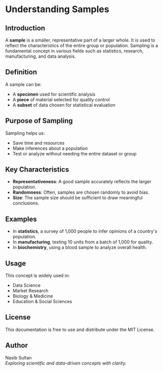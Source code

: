 # Understanding Samples

## Introduction

A **sample** is a smaller, representative part of a larger whole. It is used to reflect the characteristics of the entire group or population. Sampling is a fundamental concept in various fields such as statistics, research, manufacturing, and data analysis.

## Definition

A sample can be:

- A **specimen** used for scientific analysis
- A **piece** of material selected for quality control
- A **subset** of data chosen for statistical evaluation

## Purpose of Sampling

Sampling helps us:

- Save time and resources
- Make inferences about a population
- Test or analyze without needing the entire dataset or group

## Key Characteristics

- **Representativeness**: A good sample accurately reflects the larger population.
- **Randomness**: Often, samples are chosen randomly to avoid bias.
- **Size**: The sample size should be sufficient to draw meaningful conclusions.

## Examples

- In **statistics**, a survey of 1,000 people to infer opinions of a country's population.
- In **manufacturing**, testing 10 units from a batch of 1,000 for quality.
- In **biochemistry**, using a blood sample to analyze overall health.

## Usage

This concept is widely used in:
- Data Science
- Market Research
- Biology & Medicine
- Education & Social Sciences

## License

This documentation is free to use and distribute under the MIT License.

## Author

Nasib Sultan  
_Exploring scientific and data-driven concepts with clarity._


